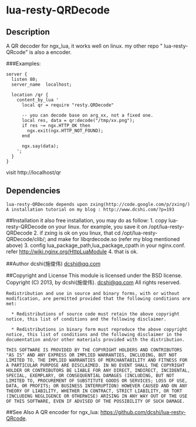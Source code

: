 lua-resty-QRDecode
======================

## Description
                                                                                                                                                              
A QR decoder for ngx_lua, it works well on linux. my other repo " lua-resty-QRcode" is also a encoder.

###Examples:

    server {
      listen 80; 
      server_name  localhost; 
  
	  location /qr {
        content_by_lua '
		  local qr = require "resty.QRDecode"                                                           

		  -- you can decode base on arg_xx, not a fixed one.
		  local res, data = qr:decode("/tmp/xx.png");
		  if res ~= ngx.HTTP_OK then
    		ngx.exit(ngx.HTTP_NOT_FOUND);
		  end

		  ngx.say(data);
		';
      } 
    }
   
visit http://localhost/qr
    
## Dependencies
	lua-resty-QRDecode depends upon zxing(http://code.google.com/p/zxing/) 
	A installation tutorial on my blog : http://www.dcshi.com/?p=193

##Installation
	it also free installation, you may do as follow:
	  1. copy lua-resty-QRDecode on your linux. for example, you save it on /opt/lua-resty-QRDecode
	  2. if zxing is ok on you linux, that cd /opt/lua-resty-QRDecode/clib/; and make for libqrdecode.so (refer my blog mentioned above)
	  3. config lua_package_path,lua_package_cpath in your nginx.conf. refer http://wiki.nginx.org/HttpLuaModule
      4. that is ok. 

##Author
	dcshi(施俊伟) dcshi@qq.com

##Copyright and License
	This module is licensed under the BSD license.
	Copyright (C) 2013, by dcshi(施俊伟). dcshi@qq.com
	All rights reserved.

	Redistribution and use in source and binary forms, with or without modification, are permitted provided that the following conditions are met:

	  * Redistributions of source code must retain the above copyright notice, this list of conditions and the following disclaimer.

      * Redistributions in binary form must reproduce the above copyright notice, this list of conditions and the following disclaimer in the documentation and/or other materials provided with the distribution.

	THIS SOFTWARE IS PROVIDED BY THE COPYRIGHT HOLDERS AND CONTRIBUTORS "AS IS" AND ANY EXPRESS OR IMPLIED WARRANTIES, INCLUDING, BUT NOT LIMITED TO, THE IMPLIED WARRANTIES OF MERCHANTABILITY AND FITNESS FOR A PARTICULAR PURPOSE ARE DISCLAIMED. IN NO EVENT SHALL THE COPYRIGHT HOLDER OR CONTRIBUTORS BE LIABLE FOR ANY DIRECT, INDIRECT, INCIDENTAL, SPECIAL, EXEMPLARY, OR CONSEQUENTIAL DAMAGES (INCLUDING, BUT NOT LIMITED TO, PROCUREMENT OF SUBSTITUTE GOODS OR SERVICES; LOSS OF USE, DATA, OR PROFITS; OR BUSINESS INTERRUPTION) HOWEVER CAUSED AND ON ANY THEORY OF LIABILITY, WHETHER IN CONTRACT, STRICT LIABILITY, OR TORT (INCLUDING NEGLIGENCE OR OTHERWISE) ARISING IN ANY WAY OUT OF THE USE OF THIS SOFTWARE, EVEN IF ADVISED OF THE POSSIBILITY OF SUCH DAMAGE.

##See Also
	A QR encoder for ngx_lua: https://github.com/dcshi/lua-resty-QRcode.
